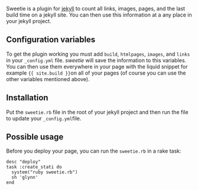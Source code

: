 Sweetie is a plugin for [jekyll](https://github.com/mojombo/jekyll) to count all links, images, pages, and the last build time on a jekyll site. You can then use this information at a any place in your jekyll project.


## Configuration variables
To get the plugin working you must add `build`, `htmlpages`, `images`, and `links` in your `_config.yml` file. _sweetie_ will save the information to this variables. You can then use them everywhere in your page with the liquid snippet for example `{{ site.build }}`on all of your pages (of course you can use the other variables mentioned above).


## Installation
Put the `sweetie.rb` file in the root of your jekyll project and then run the file to update your `_config.yml`file.


## Possible usage
Before you deploy your page, you can run the `sweetie.rb` in a rake task:

	desc "deploy"
	task :create_stati do
	  system("ruby sweetie.rb")
	  sh 'glynn'
	end

